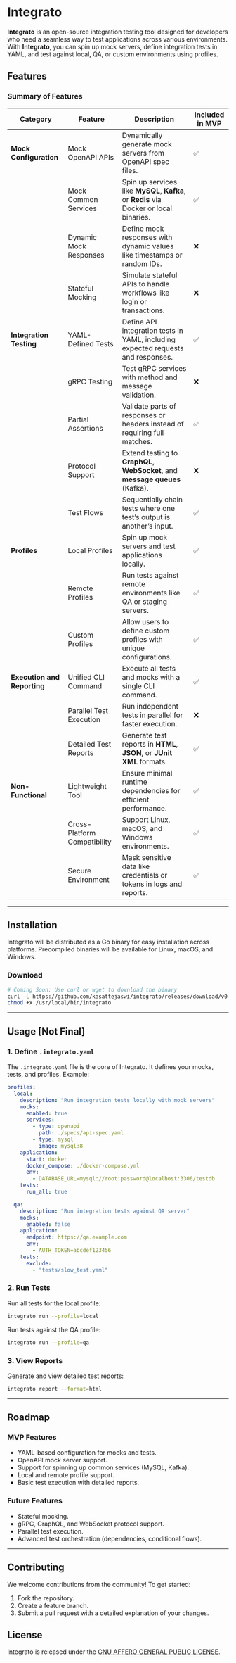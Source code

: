 # Integrato

**Integrato** is an open-source integration testing tool designed for developers who need a seamless way to test applications across various environments. With **Integrato**, you can spin up mock servers, define integration tests in YAML, and test against local, QA, or custom environments using profiles.

## Features

### Summary of Features

| **Category**             | **Feature**                                     | **Description**                                                                                                                                         | **Included in MVP** |
|---------------------------|-------------------------------------------------|---------------------------------------------------------------------------------------------------------------------------------------------------------|----------------------|
| **Mock Configuration**    | Mock OpenAPI APIs                               | Dynamically generate mock servers from OpenAPI spec files.                                                                                              | ✅                   |
|                           | Mock Common Services                            | Spin up services like **MySQL**, **Kafka**, or **Redis** via Docker or local binaries.                                                                  | ✅                   |
|                           | Dynamic Mock Responses                          | Define mock responses with dynamic values like timestamps or random IDs.                                                                                | ❌                   |
|                           | Stateful Mocking                                | Simulate stateful APIs to handle workflows like login or transactions.                                                                                  | ❌                   |
| **Integration Testing**   | YAML-Defined Tests                              | Define API integration tests in YAML, including expected requests and responses.                                                                        | ✅                   |
|                           | gRPC Testing                                    | Test gRPC services with method and message validation.                                                                                                  | ❌                   |
|                           | Partial Assertions                              | Validate parts of responses or headers instead of requiring full matches.                                                                               | ✅                   |
|                           | Protocol Support                                | Extend testing to **GraphQL**, **WebSocket**, and **message queues** (Kafka).                                                                           | ❌                   |
|                           | Test Flows                                      | Sequentially chain tests where one test’s output is another’s input.                                                                                    | ✅                   |
| **Profiles**              | Local Profiles                                  | Spin up mock servers and test applications locally.                                                                                                     | ✅                   |
|                           | Remote Profiles                                 | Run tests against remote environments like QA or staging servers.                                                                                       | ✅                   |
|                           | Custom Profiles                                 | Allow users to define custom profiles with unique configurations.                                                                                       | ✅                   |
| **Execution and Reporting** | Unified CLI Command                            | Execute all tests and mocks with a single CLI command.                                                                                                  | ✅                   |
|                           | Parallel Test Execution                         | Run independent tests in parallel for faster execution.                                                                                                 | ❌                   |
|                           | Detailed Test Reports                           | Generate test reports in **HTML**, **JSON**, or **JUnit XML** formats.                                                                                   | ✅                   |
| **Non-Functional**        | Lightweight Tool                                | Ensure minimal runtime dependencies for efficient performance.                                                                                          | ✅                   |
|                           | Cross-Platform Compatibility                    | Support Linux, macOS, and Windows environments.                                                                                                         | ✅                   |
|                           | Secure Environment                              | Mask sensitive data like credentials or tokens in logs and reports.                                                                                     | ✅                   |

---

## Installation

Integrato will be distributed as a Go binary for easy installation across platforms. Precompiled binaries will be available for Linux, macOS, and Windows.

### Download
```bash
# Coming Soon: Use curl or wget to download the binary
curl -L https://github.com/kasattejaswi/integrato/releases/download/v0.1/integrato -o /usr/local/bin/integrato
chmod +x /usr/local/bin/integrato
```

---

## Usage [Not Final]

### 1. Define `.integrato.yaml`
The `.integrato.yaml` file is the core of Integrato. It defines your mocks, tests, and profiles. Example:

```yaml
profiles:
  local:
    description: "Run integration tests locally with mock servers"
    mocks:
      enabled: true
      services:
        - type: openapi
          path: ./specs/api-spec.yaml
        - type: mysql
          image: mysql:8
    application:
      start: docker
      docker_compose: ./docker-compose.yml
      env:
        - DATABASE_URL=mysql://root:password@localhost:3306/testdb
    tests:
      run_all: true

  qa:
    description: "Run integration tests against QA server"
    mocks:
      enabled: false
    application:
      endpoint: https://qa.example.com
      env:
        - AUTH_TOKEN=abcdef123456
    tests:
      exclude:
        - "tests/slow_test.yaml"
```

### 2. Run Tests
Run all tests for the local profile:
```bash
integrato run --profile=local
```

Run tests against the QA profile:
```bash
integrato run --profile=qa
```

### 3. View Reports
Generate and view detailed test reports:
```bash
integrato report --format=html
```

---

## Roadmap

### **MVP Features**
- YAML-based configuration for mocks and tests.
- OpenAPI mock server support.
- Support for spinning up common services (MySQL, Kafka).
- Local and remote profile support.
- Basic test execution with detailed reports.

### **Future Features**
- Stateful mocking.
- gRPC, GraphQL, and WebSocket protocol support.
- Parallel test execution.
- Advanced test orchestration (dependencies, conditional flows).

---

## Contributing

We welcome contributions from the community! To get started:
1. Fork the repository.
2. Create a feature branch.
3. Submit a pull request with a detailed explanation of your changes.

## License

Integrato is released under the [GNU AFFERO GENERAL PUBLIC LICENSE](LICENSE).
